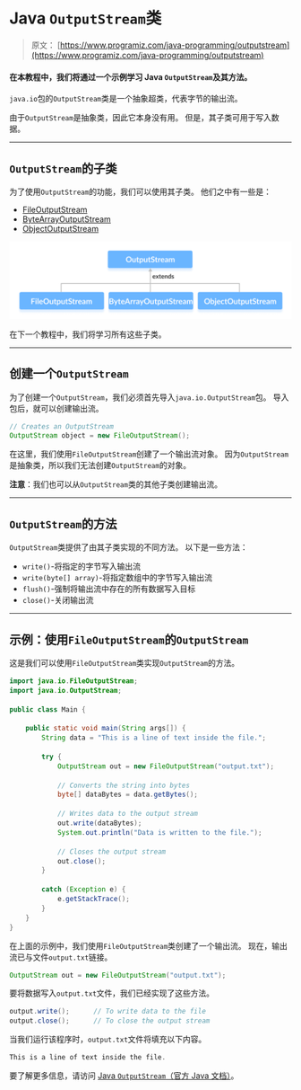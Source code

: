 # Java `OutputStream`类

> 原文： [https://www.programiz.com/java-programming/outputstream](https://www.programiz.com/java-programming/outputstream)

#### 在本教程中，我们将通过一个示例学习 Java `OutputStream`及其方法。

`java.io`包的`OutputStream`类是一个抽象超类，代表字节的输出流。

由于`OutputStream`是抽象类，因此它本身没有用。 但是，其子类可用于写入数据。

* * *

## `OutputStream`的子类

为了使用`OutputStream`的功能，我们可以使用其子类。 他们之中有一些是：

*   [FileOutputStream](/java-programming/fileoutputstream "Java FileOutputStream Class")
*   [ByteArrayOutputStream](/java-programming/bytearrayoutputstream "Java ByteArrayOutputStream Class")
*   [ObjectOutputStream](/java-programming/objectoutputstream "Java ObjectOutputStream Class")

![Subclasses of Java OutputStream are FileOutputStream, ByteArrayOutputStream and ObjectOutputStream.](img/7dd805f6af782bdb847c4151e2db526a.png "Java OutputStream ")

在下一个教程中，我们将学习所有这些子类。

* * *

## 创建一个`OutputStream`

为了创建一个`OutputStream`，我们必须首先导入`java.io.OutputStream`包。 导入包后，就可以创建输出流。

```java
// Creates an OutputStream
OutputStream object = new FileOutputStream(); 
```

在这里，我们使用`FileOutputStream`创建了一个输出流对象。 因为`OutputStream`是抽象类，所以我们无法创建`OutputStream`的对象。

**注意**：我们也可以从`OutputStream`类的其他子类创建输出流。

* * *

## `OutputStream`的方法

`OutputStream`类提供了由其子类实现的不同方法。 以下是一些方法：

*   `write()`-将指定的字节写入输出流
*   `write(byte[] array)`-将指定数组中的字节写入输出流
*   `flush()`-强制将输出流中存在的所有数据写入目标
*   `close()`-关闭输出流

* * *

## 示例：使用`FileOutputStream`的`OutputStream`

这是我们可以使用`FileOutputStream`类实现`OutputStream`的方法。

```java
import java.io.FileOutputStream;
import java.io.OutputStream;

public class Main {

    public static void main(String args[]) {
        String data = "This is a line of text inside the file.";

        try {
            OutputStream out = new FileOutputStream("output.txt");

            // Converts the string into bytes
            byte[] dataBytes = data.getBytes();

            // Writes data to the output stream
            out.write(dataBytes);
            System.out.println("Data is written to the file.");

            // Closes the output stream
            out.close();
        }

        catch (Exception e) {
            e.getStackTrace();
        }
    }
} 
```

在上面的示例中，我们使用`FileOutputStream`类创建了一个输出流。 现在，输出流已与文件`output.txt`链接。

```java
OutputStream out = new FileOutputStream("output.txt"); 
```

要将数据写入`output.txt`文件，我们已经实现了这些方法。

```java
output.write();      // To write data to the file
output.close();      // To close the output stream 
```

当我们运行该程序时，`output.txt`文件将填充以下内容。

```java
This is a line of text inside the file. 
```

要了解更多信息，请访问 [Java `OutputStream`（官方 Java 文档）](https://docs.oracle.com/javase/7/docs/api/java/io/OutputStream.html "Java OutputStream (official Java documentation)")。